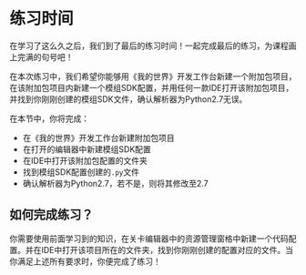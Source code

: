 # 练习时间

在学习了这么久之后，我们到了最后的练习时间！一起完成最后的练习，为课程画上完满的句号吧！

在本次练习中，我们希望你能够用《我的世界》开发工作台新建一个附加包项目，在该附加包项目内新建一个模组SDK配置，并用任何一款IDE打开该附加包项目，并找到你刚刚创建的模组SDK文件，确认解析器为Python2.7无误。

在本节中，你将完成：

- 在《我的世界》开发工作台新建附加包项目
- 在打开的编辑器中新建模组SDK配置
- 在IDE中打开该附加包配置的文件夹
- 找到模组SDK配置创建的`.py`文件
- 确认解析器为Python2.7，若不是，则将其修改至2.7

## 如何完成练习？

你需要使用前面学习到的知识，在关卡编辑器中的资源管理窗格中新建一个代码配置。并在IDE中打开该项目所在的文件夹，找到你刚刚创建的配置对应的文件。当你满足上述所有要求时，你便完成了练习！